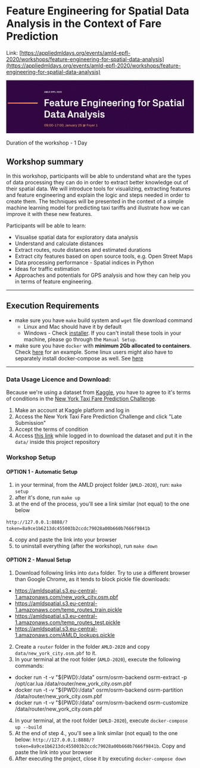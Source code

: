 # Feature Engineering for Spatial Data Analysis in the Context of Fare Prediction

Link: [https://appliedmldays.org/events/amld-epfl-2020/workshops/feature-engineering-for-spatial-data-analysis](https://appliedmldays.org/events/amld-epfl-2020/workshops/feature-engineering-for-spatial-data-analysis)

<img src="images/amld_cover.png" alt="drawing"/>

Duration of the workshop - 1 Day

## Workshop summary
In this workshop, participants will be able to understand what are the types of data processing they can do in order to extract better knowledge out of their spatial data. We will introduce tools for visualizing, extracting features and feature engineering and explain the logic and steps needed in order to create them. The techniques will be presented in the context of a simple machine learning model for predicting taxi tariffs and illustrate how we can improve it with these new features.

Participants will be able to learn:

- Visualise spatial data for exploratory data analysis
- Understand and calculate distances
- Extract routes, route distances and estimated durations
- Extract city features based on open source tools, e.g. Open Street Maps
- Data processing performance - Spatial indices in Python
- Ideas for traffic estimation
- Approaches and potentials for GPS analysis and how they can help you in terms of feature engineering.

---
## Execution Requirements
- make sure you have `make` build system and `wget` file download command
  - Linux and Mac should have it by default
  - Windows - Check [installer](http://gnuwin32.sourceforge.net/packages/make.htm). If you can't install these tools in your machine, please go through the `Manual Setup`.
- make sure you have `docker` with **minimum 2Gb allocated to containers**. Check [here](https://stackoverflow.com/questions/44533319/how-to-assign-more-memory-to-docker-container) for an example. Some linux users might also have to separately install docker-compose as well. See [here](https://stackoverflow.com/questions/36685980/docker-is-installed-but-docker-compose-is-not-why)
---
### Data Usage Licence and Download:

Because we're using a dataset from [Kaggle](https://www.kaggle.com/), you have to agree to it's terms of conditions in the [New York Taxi Fare Prediction Challenge](https://www.kaggle.com/c/new-york-city-taxi-fare-prediction).
1. Make an account at Kaggle platform and log in
2. Access the New York Taxi Fare Prediction Challenge and click "Late Submission"
3. Accept the terms of condition
4. Access [this link](https://www.kaggle.com/caiomiyashiro/ny-taxi-fare-sample-100000/download) while logged in to download the dataset and put it in the `data/` inside this project repository

### Workshop Setup

#### OPTION 1 - Automatic Setup  

1. in your terminal, from the AMLD project folder (`AMLD-2020`), run: `make setup`
2. after it's done, run `make up`
3. at the end of the process, you'll see a link similar (not equal) to the one below

`http://127.0.0.1:8888/?token=8a9ce1b6213dc455003b2ccdc79028a00b660b7666f9841b`  

4. copy and paste the link into your browser
5. to uninstall everything (after the workshop), run `make down`

#### OPTION 2 - Manual Setup
1. Download following links into `data` folder. Try to use a different browser than Google Chrome, as it tends to block pickle file downloads:
  - https://amldspatial.s3.eu-central-1.amazonaws.com/new_york_city.osm.pbf
  - https://amldspatial.s3.eu-central-1.amazonaws.com/temp_routes_train.pickle
  - https://amldspatial.s3.eu-central-1.amazonaws.com/temp_routes_test.pickle
  - https://amldspatial.s3.eu-central-1.amazonaws.com/AMLD_lookups.pickle
2. Create a `router` folder in the folder `AMLD-2020` and copy `data/new_york_city.osm.pbf` to it.
3. In your terminal at the root folder (`AMLD-2020`), execute the following commands:
  - docker run -t -v "${PWD}:/data" osrm/osrm-backend osrm-extract -p /opt/car.lua /data/router/new_york_city.osm.pbf
  - docker run -t -v "${PWD}:/data" osrm/osrm-backend osrm-partition /data/router/new_york_city.osm.pbf
  - docker run -t -v "${PWD}:/data" osrm/osrm-backend osrm-customize /data/router/new_york_city.osm.pbf
4. In your terminal, at the root folder (`AMLD-2020`), execute `docker-compose up --build`
5. At the end of step 4., you'll see a link similar (not equal) to the one below:
`http://127.0.0.1:8888/?token=8a9ce1b6213dc455003b2ccdc79028a00b660b7666f9841b`. Copy and paste the link into your browser
6. After executing the project, close it by executing `docker-compose down`
